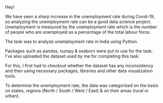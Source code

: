 Hey! 

We have seen a sharp increase in the unemployment rate during Covid-19, so analyzing the unemployment rate can be a good data science project.                                                   
Unemployment is measured by the unemployment rate which is the number of people who are unemployed as a percentage of the total labour force. 

The task was to analyze unemployment rate in India using Python.

Packages such as pandas, numpy & seaborn were put to use for the task.                        
I've also uploaded the dataset used by me for completing this task. 
 
For this, I first had to checkout whether the dataset has any inconsistency and then using necessary packages, libraries and other data visualization tools.                     

To determine the unemployment rate, the data was categorized on the basis on states, regions (North / South / West / East) & on their areas (rural or urban).
